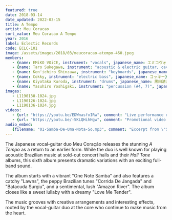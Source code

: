 ```yaml
---
featured: true
date: 2018-03-14
date_updated: 2022-03-15
title: A Tempo
artist: Meu Coracao
sort_value: Meu Coracao A Tempo
year: 2016
label: Eclectic Records
code: ECLC-101
image: /assets/images/2018/03/meucoracao-atempo-460.jpeg
members:
   - {name: EMiKO VOiCE, instrument: "vocals", japanese_name: エミコヴォイス, url: "http://www.emikovoice.com/"}
   - {name: Taro Sukegawa, instrument: "acoustic & electric guitar, cavaquinho", japanese_name: 助川太郎, url: "http://www.tarosukegawa.jp/"}
   - {name: Ken'ichiro Shinzawa, instrument: "keyboards", japanese_name: 新澤健一郎, url: "https://www.shinzawa.net/"}
   - {name: Cokky, instrument: "electric bass", japanese_name: コッキー}
   - {name: Kiyotaka Kuroda, instrument: "drums", japanese_name: 黒田清高}
   - {name: Yasuhiro Yoshigaki, instrument: "percussion (#4, 7)", japanese_name: 芳垣安洋}
images:
   - L1190130-1024.jpg
   - L1190126-1024.jpg
   - L1190136-1024.jpg
videos: 
   - {url: "https://youtu.be/EDWnasfxIRw", comment: "Live performance of \"Corrida De Jangada\", the third track on this album"}
   - {url: "https://youtu.be/-5KLQHihHgw", comment: "Promotional video showing another side of Meu Coração on the second track \"Lawns\""}
audio_embed:
   {filename: "01-Samba-De-Uma-Nota-So.mp3", comment: "Excerpt from \"Samba de Una Nota So\", which opens the album:"}
---
```

The Japanese vocal-guitar duo Meu Coração releases the stunning *A Tempo* as a return to an earlier form. While the duo is well known for playing acoustic Brazilian music at sold-out concert halls and their *Hall Tone* albums, this sixth album presents dramatic variations with an exciting full-band sound.

The album starts with a vibrant "One Note Samba" and also features a catchy "Lawns", the peppy Brazilian tunes "Corrida De Jangada" and "Batacuda Surgiu", and a sentimental, lush "Amazon River". The album closes like a sweet lullaby with a dreamy "Love Me Tender".

The music grooves with creative arrangements and interesting effects, rooted by the vocal-guitar duo at the core who continue to make music from the heart.

